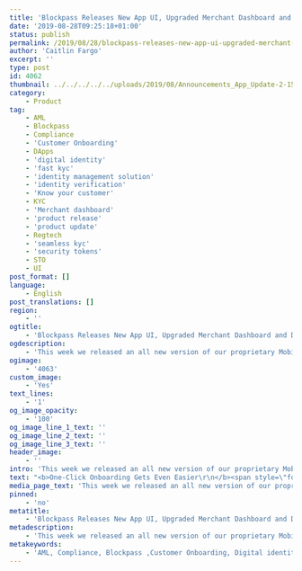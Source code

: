 ```yaml
---
title: 'Blockpass Releases New App UI, Upgraded Merchant Dashboard and Developer Portal'
date: '2019-08-28T09:25:18+01:00'
status: publish
permalink: /2019/08/28/blockpass-releases-new-app-ui-upgraded-merchant-dashboard-and-developer-portal
author: 'Caitlin Fargo'
excerpt: ''
type: post
id: 4062
thumbnail: ../../../../../uploads/2019/08/Announcements_App_Update-2-150x150.jpg
category:
    - Product
tag:
    - AML
    - Blockpass
    - Compliance
    - 'Customer Onboarding'
    - DApps
    - 'digital identity'
    - 'fast kyc'
    - 'identity management solution'
    - 'identity verification'
    - 'Know your customer'
    - KYC
    - 'Merchant dashboard'
    - 'product release'
    - 'product update'
    - Regtech
    - 'seamless kyc'
    - 'security tokens'
    - STO
    - UI
post_format: []
language:
    - English
post_translations: []
region:
    - ''
ogtitle:
    - 'Blockpass Releases New App UI, Upgraded Merchant Dashboard and Developer Portal'
ogdescription:
    - 'This week we released an all new version of our proprietary Mobile App and Merchant Dashboard today. Aiming to simplify the often arduous process of completing KYC and digital identity verification, the new releases streamline the compliance process and provide simplified user onboarding. '
ogimage:
    - '4063'
custom_image:
    - 'Yes'
text_lines:
    - '1'
og_image_opacity:
    - '100'
og_image_line_1_text: ''
og_image_line_2_text: ''
og_image_line_3_text: ''
header_image:
    - ''
intro: 'This week we released an all new version of our proprietary Mobile App and Merchant Dashboard today. Aiming to simplify the often arduous process of completing KYC and digital identity verification, the new releases streamline the compliance process and provide simplified user onboarding. '
text: "<b>One-Click Onboarding Gets Even Easier\r\n</b><span style=\"font-weight: 400;\">The Blockpass App has relaunched with a cleaner design and simplified features, allowing users to easily see their services as well as find and sign up for new ones. Users applying for a new service are now able to request a certificate during the sign up process which, when issued, will be sent to both the user and the merchant at the same time, meaning that there is less time spent waiting for verification.\_</span>\r\n\r\n<span style=\"font-weight: 400;\">The newly refreshed Blockpass App also includes a simplified identity page, allowing you to easily tab between identity attributes and issued certificates.\_</span>\r\n\r\n<b>Upgraded Merchant Dashboard\r\n</b><span style=\"font-weight: 400;\">After working with multiple merchant partners, Blockpass has updated its proprietary Merchant Dashboard to include additional support features - most notably, the ability to add merchant-specific expiry dates for previously issued certificates. Bringing the Blockpass KYC Connect product to the forefront of AML and regulatory compliance, merchants can now be sure that the user data they are reviewing is up to date within their jurisdictional requirements. In addition, the operators reviewing user data for approval can see if anyone else is currently in the file so as to avoid double ups.\_</span>\r\n\r\n<b>Advanced Developer Portal\r\n</b><span style=\"font-weight: 400;\">The <a href=\"https://developer.blockpass.org/blockpass_developer/#/\">Developer Portal</a> acts as the main console for the overall Blockpass hub. Changes to the Developer Portal include more advanced searching tools, including by Support ID and by universal Blockpass ID. The inclusion of certificate expiry dates also flows through to the Developer Portal, and there is hashing of certificate schemas to guarantee consistency.\_</span>\r\n\r\n<span style=\"font-weight: 400;\">Of the changes, CEO <a href=\"https://www.linkedin.com/in/adamvaziri/?originalSubdomain=hk\">Adam Vaziri</a> has said, “We continue to strive to become the ultimate gateway to financial services, regulated industries, and crypto wallets and exchanges. By streamlining merchant processes and simplifying the user experience, we are really taking the pain out of the digital KYC process. I’m really proud of the work that we have done in the past several months, and that includes this release, and also the announcement of the Blockpass Marketplace.”</span>\r\n\r\n<span style=\"font-weight: 400;\">The upgrade of these core applications of Blockpass is an evolution of a number of key elements that form the pillars of the infrastructure. Blockpass revamped its product offering in June to include a multi-product portfolio that allows merchants to choose the scale of solution that applies to each business and jurisdiction.Whether a business wants only Face Match certification, or if they also require <a href=\"http://www.blockpass.org/kyc/\">KYC</a>, AML or enhanced SLAs, Blockpass is able to offer a full range of identity verification solutions. Other changes Blockpass has announced recently include a wider range of exchanges for its native utility token, PASS, and an all new website.\_</span>"
media_page_text: 'This week we released an all new version of our proprietary Mobile App and Merchant Dashboard today. Aiming to simplify the often arduous process of completing KYC and digital identity verification, the new releases streamline the compliance process and provide simplified user onboarding. '
pinned:
    - 'no'
metatitle:
    - 'Blockpass Releases New App UI, Upgraded Merchant Dashboard and Developer Portal'
metadescription:
    - 'This week we released an all new version of our proprietary Mobile App and Merchant Dashboard today. Aiming to simplify the often arduous process of completing KYC and digital identity verification, the new releases streamline the compliance process and provide simplified user onboarding. '
metakeywords:
    - 'AML, Compliance, Blockpass ,Customer Onboarding, Digital identity, identity management solution, Identity Verification, Know your customer, KYC, regtech, security tokens, sto, blockchain verification, product release, product update, fast kyc, seamless kyc, UI, Merchant dashboard, DApps, decentralisation'
---
```

<!DOCTYPE html PUBLIC "-//W3C//DTD HTML 4.0 Transitional//EN" "http://www.w3.org/TR/REC-html40/loose.dtd">
<?xml encoding="UTF-8">
